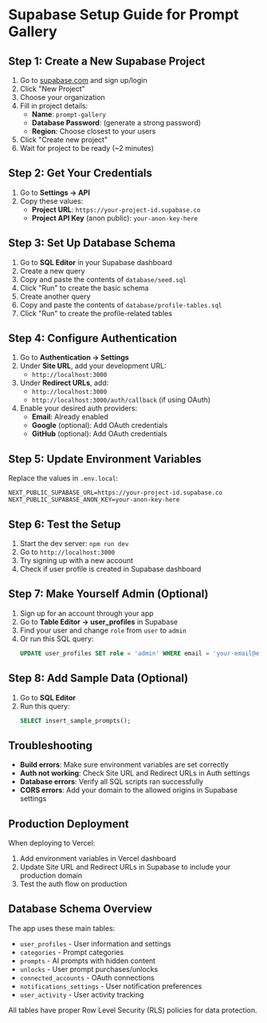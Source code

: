 # Supabase Setup Guide for Prompt Gallery

## Step 1: Create a New Supabase Project

1. Go to [supabase.com](https://supabase.com) and sign up/login
2. Click "New Project"
3. Choose your organization
4. Fill in project details:
   - **Name**: `prompt-gallery`
   - **Database Password**: (generate a strong password)
   - **Region**: Choose closest to your users
5. Click "Create new project"
6. Wait for project to be ready (~2 minutes)

## Step 2: Get Your Credentials

1. Go to **Settings → API**
2. Copy these values:
   - **Project URL**: `https://your-project-id.supabase.co`
   - **Project API Key** (anon public): `your-anon-key-here`

## Step 3: Set Up Database Schema

1. Go to **SQL Editor** in your Supabase dashboard
2. Create a new query
3. Copy and paste the contents of `database/seed.sql`
4. Click "Run" to create the basic schema
5. Create another query
6. Copy and paste the contents of `database/profile-tables.sql`  
7. Click "Run" to create the profile-related tables

## Step 4: Configure Authentication

1. Go to **Authentication → Settings**
2. Under **Site URL**, add your development URL:
   - `http://localhost:3000`
3. Under **Redirect URLs**, add:
   - `http://localhost:3000`
   - `http://localhost:3000/auth/callback` (if using OAuth)
4. Enable your desired auth providers:
   - **Email**: Already enabled
   - **Google** (optional): Add OAuth credentials
   - **GitHub** (optional): Add OAuth credentials

## Step 5: Update Environment Variables

Replace the values in `.env.local`:

```env
NEXT_PUBLIC_SUPABASE_URL=https://your-project-id.supabase.co
NEXT_PUBLIC_SUPABASE_ANON_KEY=your-anon-key-here
```

## Step 6: Test the Setup

1. Start the dev server: `npm run dev`
2. Go to `http://localhost:3000`
3. Try signing up with a new account
4. Check if user profile is created in Supabase dashboard

## Step 7: Make Yourself Admin (Optional)

1. Sign up for an account through your app
2. Go to **Table Editor → user_profiles** in Supabase
3. Find your user and change `role` from `user` to `admin`
4. Or run this SQL query:
   ```sql
   UPDATE user_profiles SET role = 'admin' WHERE email = 'your-email@example.com';
   ```

## Step 8: Add Sample Data (Optional)

1. Go to **SQL Editor**
2. Run this query:
   ```sql
   SELECT insert_sample_prompts();
   ```

## Troubleshooting

- **Build errors**: Make sure environment variables are set correctly
- **Auth not working**: Check Site URL and Redirect URLs in Auth settings
- **Database errors**: Verify all SQL scripts ran successfully
- **CORS errors**: Add your domain to the allowed origins in Supabase settings

## Production Deployment

When deploying to Vercel:

1. Add environment variables in Vercel dashboard
2. Update Site URL and Redirect URLs in Supabase to include your production domain
3. Test the auth flow on production

## Database Schema Overview

The app uses these main tables:
- `user_profiles` - User information and settings
- `categories` - Prompt categories
- `prompts` - AI prompts with hidden content
- `unlocks` - User prompt purchases/unlocks
- `connected_accounts` - OAuth connections
- `notifications_settings` - User notification preferences
- `user_activity` - User activity tracking

All tables have proper Row Level Security (RLS) policies for data protection.
